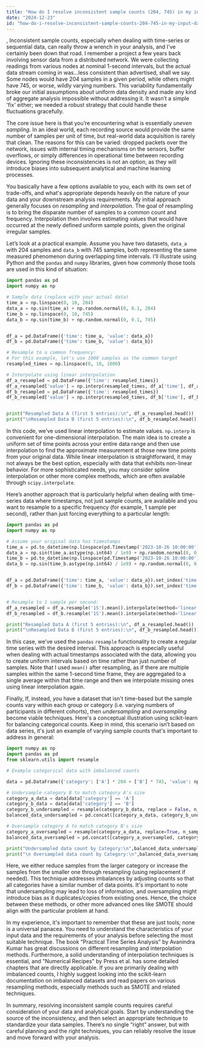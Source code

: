 ```yaml
---
title: "How do I resolve inconsistent sample counts (204, 745) in my input data?"
date: "2024-12-23"
id: "how-do-i-resolve-inconsistent-sample-counts-204-745-in-my-input-data"
---
```


,  Inconsistent sample counts, especially when dealing with time-series or sequential data, can really throw a wrench in your analysis, and I’ve certainly been down that road. I remember a project a few years back involving sensor data from a distributed network. We were collecting readings from various nodes at nominal 1-second intervals, but the actual data stream coming in was...less consistent than advertised, shall we say. Some nodes would have 204 samples in a given period, while others might have 745, or worse, wildly varying numbers. This variability fundamentally broke our initial assumptions about uniform data density and made any kind of aggregate analysis impossible without addressing it. It wasn’t a simple 'fix' either; we needed a robust strategy that could handle these fluctuations gracefully.

The core issue here is that you’re encountering what is essentially *uneven sampling*. In an ideal world, each recording source would provide the same number of samples per unit of time, but real-world data acquisition is rarely that clean. The reasons for this can be varied: dropped packets over the network, issues with internal timing mechanisms on the sensors, buffer overflows, or simply differences in operational time between recording devices. Ignoring these inconsistencies is not an option, as they will introduce biases into subsequent analytical and machine learning processes.

You basically have a few options available to you, each with its own set of trade-offs, and what's appropriate depends heavily on the nature of your data and your downstream analysis requirements. My initial approach generally focuses on *resampling* and *interpolation*. The goal of resampling is to bring the disparate number of samples to a common count and frequency. Interpolation then involves estimating values that would have occurred at the newly defined uniform sample points, given the original irregular samples.

Let’s look at a practical example. Assume you have two datasets, `data_a` with 204 samples and `data_b` with 745 samples, both representing the same measured phenomenon during overlapping time intervals. I'll illustrate using Python and the `pandas` and `numpy` libraries, given how commonly those tools are used in this kind of situation:

```python
import pandas as pd
import numpy as np

# Sample data (replace with your actual data)
time_a = np.linspace(0, 10, 204)
data_a = np.sin(time_a) + np.random.normal(0, 0.1, 204)
time_b = np.linspace(0, 10, 745)
data_b = np.sin(time_b) + np.random.normal(0, 0.1, 745)


df_a = pd.DataFrame({'time': time_a, 'value': data_a})
df_b = pd.DataFrame({'time': time_b, 'value': data_b})

# Resample to a common frequency:
# For this example, let's use 1000 samples as the common target
resampled_times = np.linspace(0, 10, 1000)

# Interpolate using linear interpolation
df_a_resampled = pd.DataFrame({'time': resampled_times})
df_a_resampled['value'] = np.interp(resampled_times, df_a['time'], df_a['value'])
df_b_resampled = pd.DataFrame({'time': resampled_times})
df_b_resampled['value'] = np.interp(resampled_times, df_b['time'], df_b['value'])


print("Resampled Data A (first 5 entries):\n", df_a_resampled.head())
print("\nResampled Data B (first 5 entries):\n", df_b_resampled.head())


```

In this code, we’ve used linear interpolation to estimate values. `np.interp` is convenient for one-dimensional interpolation. The main idea is to create a uniform set of time points across your entire data range and then use interpolation to find the approximate measurement at those new time points from your original data. While linear interpolation is straightforward, it may not always be the best option, especially with data that exhibits non-linear behavior. For more sophisticated needs, you may consider spline interpolation or other more complex methods, which are often available through `scipy.interpolate`.

Here’s another approach that is particularly helpful when dealing with time-series data where timestamps, not just sample counts, are available and you want to resample to a specific frequency (for example, 1 sample per second), rather than just forcing everything to a particular length:

```python
import pandas as pd
import numpy as np

# Assume your original data has timestamps
time_a = pd.to_datetime(np.linspace(pd.Timestamp('2023-10-26 10:00:00'), pd.Timestamp('2023-10-26 10:10:00'), 204))
data_a = np.sin(time_a.astype(np.int64) / 1e9) + np.random.normal(0, 0.1, 204) # Simulate using timestamps
time_b = pd.to_datetime(np.linspace(pd.Timestamp('2023-10-26 10:00:00'), pd.Timestamp('2023-10-26 10:10:00'), 745))
data_b = np.sin(time_b.astype(np.int64) / 1e9) + np.random.normal(0, 0.1, 745)


df_a = pd.DataFrame({'time': time_a, 'value': data_a}).set_index('time')
df_b = pd.DataFrame({'time': time_b, 'value': data_b}).set_index('time')


# Resample to 1 sample per second:
df_a_resampled = df_a.resample('1S').mean().interpolate(method='linear')
df_b_resampled = df_b.resample('1S').mean().interpolate(method='linear')

print("Resampled Data A (first 5 entries):\n", df_a_resampled.head())
print("\nResampled Data B (first 5 entries):\n", df_b_resampled.head())
```

In this case, we’ve used the `pandas` `resample` functionality to create a regular time series with the desired interval. This approach is especially useful when dealing with actual timestamps associated with the data, allowing you to create uniform intervals based on time rather than just number of samples. Note that I used `mean()` after resampling, as if there are multiple samples within the same 1-second time frame, they are aggregated to a single average within that time range and then we interpolate missing ones using linear interpolation again.

Finally, If, instead, you have a dataset that isn't time-based but the sample counts vary within each group or category (i.e. varying numbers of participants in different cohorts), then *undersampling* and *oversampling* become viable techniques. Here's a conceptual illustration using scikit-learn for balancing categorical counts. Keep in mind, this scenario isn’t based on data series, it's just an example of varying sample counts that's important to address in general:

```python
import numpy as np
import pandas as pd
from sklearn.utils import resample

# Example categorical data with imbalanced counts

data = pd.DataFrame({'category': ['A'] * 204 + ['B'] * 745, 'value': np.random.rand(204 + 745)})

# Undersample category B to match category A's size
category_a_data = data[data['category'] == 'A']
category_b_data = data[data['category'] == 'B']
category_b_undersampled = resample(category_b_data, replace = False, n_samples = len(category_a_data), random_state = 42)
balanced_data_undersampled = pd.concat([category_a_data, category_b_undersampled])

# Oversample category A to match category B's size
category_a_oversampled = resample(category_a_data, replace=True, n_samples = len(category_b_data), random_state = 42)
balanced_data_oversampled = pd.concat([category_a_oversampled, category_b_data])

print("Undersampled data count by Category:\n",balanced_data_undersampled['category'].value_counts())
print("\n Oversampled data count by Category:\n",balanced_data_oversampled['category'].value_counts())
```
Here, we either reduce samples from the larger category or increase the samples from the smaller one through resampling (using replacement if needed). This technique addresses imbalances by adjusting counts so that all categories have a similar number of data points. It's important to note that undersampling may lead to loss of information, and oversampling might introduce bias as it duplicates/copies from existing ones. Hence, the choice between these methods, or other more advanced ones like SMOTE should align with the particular problem at hand.

In my experience, it's important to remember that these are just tools; none is a universal panacea. You need to understand the characteristics of your input data and the requirements of your analysis before selecting the most suitable technique. The book “Practical Time Series Analysis” by Avanindra Kumar has great discussions on different resampling and interpolation methods. Furthermore, a solid understanding of interpolation techniques is essential, and "Numerical Recipes" by Press et al. has some detailed chapters that are directly applicable. If you are primarily dealing with imbalanced counts, I highly suggest looking into the scikit-learn documentation on imbalanced datasets and read papers on various resampling methods, especially methods such as SMOTE and related techniques.

In summary, resolving inconsistent sample counts requires careful consideration of your data and analytical goals. Start by understanding the source of the inconsistency, and then select an appropriate technique to standardize your data samples. There’s no single “right” answer, but with careful planning and the right techniques, you can reliably resolve the issue and move forward with your analysis.
